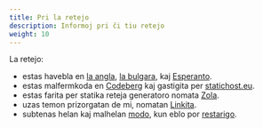 ```yaml
---
title: Pri la retejo
description: Informoj pri ĉi tiu retejo
weight: 10
---
```


La retejo:
- estas havebla en [la angla](@/_index.md), [la bulgara](@/_index.bg.md), kaj [Esperanto](@/_index.eo.md).
- estas malfermkoda en [Codeberg](https://codeberg.org/salif/personal-web-page) kaj gastigita per [statichost.eu](https://www.statichost.eu/).
- estas farita per statika reteja generatoro nomata [Zola](https://www.getzola.org/).
- uzas temon prizorgatan de mi, nomatan [Linkita](https://codeberg.org/salif/linkita).
- subtenas helan kaj malhelan [modo][mode_toggle], kun eblo por [restarigo][mode_reset].

[mode_toggle]:javascript:(()=>{window.zolaTheme.color.toggle();})();
[mode_reset]:javascript:(()=>{window.zolaTheme.color.reset();})();
